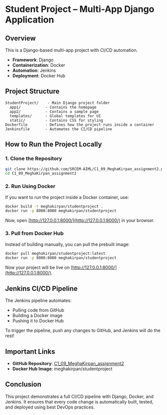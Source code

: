 # Student Project – Multi-App Django Application

## Overview
This is a Django-based multi-app project with CI/CD automation.

- **Framework**: Django
- **Containerization**: Docker
- **Automation**: Jenkins
- **Deployment**: Docker Hub

## Project Structure
```
StudentProject/    - Main Django project folder
  app1/           - Contains the homepage
  app2/           - Contains a sample page
  templates/      - Global templates for UI
  static/         - Contains CSS for styling
Dockerfile        - Defines how the project runs inside a container
Jenkinsfile       - Automates the CI/CD pipeline
```

## How to Run the Project Locally
### 1. Clone the Repository
```bash
git clone https://github.com/SRCEM-AIML/C1_09_MeghaKirpan_assignment2.git
cd C1_09_MeghaKirpan_assignment2
```

### 2. Run Using Docker
If you want to run the project inside a Docker container, use:
```bash
docker build -t meghakirpan/studentproject .
docker run -p 8000:8000 meghakirpan/studentproject
```
Now, open [http://127.0.0.1:8000/](http://127.0.0.1:8000/) in your browser.

### 3. Pull from Docker Hub
Instead of building manually, you can pull the prebuilt image:
```bash
docker pull meghakirpan/studentproject:latest
docker run -p 8000:8000 meghakirpan/studentproject
```
Now your project will be live on [http://127.0.0.1:8000/](http://127.0.0.1:8000/).

## Jenkins CI/CD Pipeline
The Jenkins pipeline automates:
- Pulling code from GitHub
- Building a Docker image
- Pushing it to Docker Hub

To trigger the pipeline, push any changes to GitHub, and Jenkins will do the rest!

## Important Links
- **GitHub Repository**: [C1_09_MeghaKirpan_assignment2](https://github.com/SRCEM-AIML/C1_09_MeghaKirpan_assignment2)
- **Docker Hub Image**: meghakirpan/studentproject

## Conclusion
This project demonstrates a full CI/CD pipeline with Django, Docker, and Jenkins. It ensures that every code change is automatically built, tested, and deployed using best DevOps practices.

